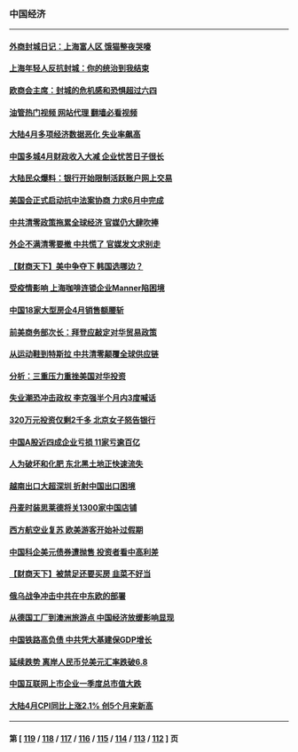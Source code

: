 ### 中国经济
---
#### [外商封城日记：上海富人区 饿猫整夜哭嚎](../../pages/ncid283/n13738603.md?05170445) 
#### [上海年轻人反抗封城：你的统治到我结束](../../pages/ncid283/n13738588.md?05170445) 
#### [欧商会主席：封城的危机感和恐惧超过六四](../../pages/ncid283/n13738395.md?05170445) 
#### [油管热门视频 网站代理 翻墙必看视频](http://209.222.30.114:81/youtube.html?05170445)
#### [大陆4月多项经济数据恶化 失业率飙高](../../pages/ncid283/n13738358.md?05170445) 
#### [中国多城4月财政收入大减 企业忧苦日子很长](../../pages/ncid283/n13737994.md?05170445) 
#### [大陆民众爆料：银行开始限制活跃账户网上交易](../../pages/ncid283/n13737789.md?05170445) 
#### [美国会正式启动抗中法案协商 力求6月中完成](../../pages/ncid283/n13737740.md?05170445) 
#### [中共清零政策拖累全球经济 官媒仍大肆吹捧](../../pages/ncid283/n13737257.md?05170445) 
#### [外企不满清零要撤 中共慌了 官媒发文求别走](../../pages/ncid283/n13737067.md?05170445) 
#### [【财商天下】美中争夺下 韩国选哪边？](../../pages/ncid283/n13736981.md?05170445) 
#### [受疫情影响 上海咖啡连锁企业Manner陷困境](../../pages/ncid283/n13737070.md?05170445) 
#### [中国18家大型房企4月销售额腰斩](../../pages/ncid283/n13737051.md?05170445) 
#### [前美商务部次长：拜登应敲定对华贸易政策](../../pages/ncid283/n13736985.md?05170445) 
#### [从运动鞋到特斯拉 中共清零颠覆全球供应链](../../pages/ncid283/n13736996.md?05170445) 
#### [分析：三重压力重挫美国对华投资](../../pages/ncid283/n13731653.md?05170445) 
#### [失业潮恐冲击政权 李克强半个月内3度喊话](../../pages/ncid283/n13736842.md?05170445) 
#### [320万元投资仅剩2千多 北京女子怒告银行](../../pages/ncid283/n13736856.md?05170445) 
#### [中国A股近四成企业亏损 11家亏逾百亿](../../pages/ncid283/n13736511.md?05170445) 
#### [人为破坏和化肥 东北黑土地正快速流失](../../pages/ncid283/n13736483.md?05170445) 
#### [越南出口大超深圳 折射中国出口困境](../../pages/ncid283/n13736418.md?05170445) 
#### [丹麦时装思莱德将关1300家中国店铺](../../pages/ncid283/n13736064.md?05170445) 
#### [西方航空业复苏 欧美游客开始补过假期](../../pages/ncid283/n13735890.md?05170445) 
#### [中国科企美元债券遭抛售 投资者看中高利差](../../pages/ncid283/n13735182.md?05170445) 
#### [【财商天下】被禁足还要买房 韭菜不好当](../../pages/ncid283/n13734833.md?05170445) 
#### [俄乌战争冲击中共在中东欧的部署](../../pages/ncid283/n13734903.md?05170445) 
#### [从德国工厂到澳洲旅游点 中国经济放缓影响显现](../../pages/ncid283/n13734773.md?05170445) 
#### [中国铁路高负债 中共凭大基建保GDP增长](../../pages/ncid283/n13734868.md?05170445) 
#### [延续跌势 离岸人民币兑美元汇率跌破6.8](../../pages/ncid283/n13734230.md?05170445) 
#### [中国互联网上市企业一季度总市值大跌](../../pages/ncid283/n13734337.md?05170445) 
#### [大陆4月CPI同比上涨2.1% 创5个月来新高](../../pages/ncid283/n13733961.md?05170445) 

---
#### 第 [ [119](./119.md?05170445) / [118](./118.md?05170445) / [117](./117.md?05170445) / [116](./116.md?05170445) / [115](./115.md?05170445) / [114](./114.md?05170445) / [113](./113.md?05170445) / [112](./112.md?05170445) ] 页
